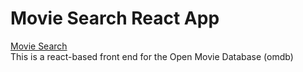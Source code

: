 # Movie Search React App
[Movie Search](https://sharp-pasteur-d738cd.netlify.app/)  
This is a react-based front end for the Open Movie Database (omdb)
